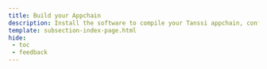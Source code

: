```yaml
---
title: Build your Appchain
description: Install the software to compile your Tanssi appchain, configure your genesis state and core functionalities, test locally, and prepare to deploy through Tanssi.
template: subsection-index-page.html
hide:
 - toc
 - feedback
---
```

